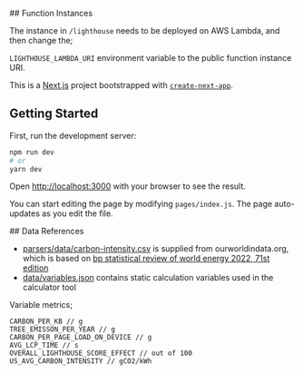 
## Function Instances

The instance in `/lighthouse` needs to be deployed on AWS Lambda, and then change the;

`LIGHTHOUSE_LAMBDA_URI` environment variable to the public function instance URI.


This is a [Next.js](https://nextjs.org/) project bootstrapped with [`create-next-app`](https://github.com/vercel/next.js/tree/canary/packages/create-next-app).

## Getting Started

First, run the development server:

```bash
npm run dev
# or
yarn dev
```

Open [http://localhost:3000](http://localhost:3000) with your browser to see the result.

You can start editing the page by modifying `pages/index.js`. The page auto-updates as you edit the file.

## Data References

- [parsers/data/carbon-intensity.csv](https://ourworldindata.org/grapher/carbon-intensity-electricity) is supplied from ourworldindata.org, which is based on [bp statistical review of world energy 2022, 71st edition](https://www.bp.com/content/dam/bp/business-sites/en/global/corporate/pdfs/energy-economics/statistical-review/bp-stats-review-2022-full-report.pdf)
- [data/variables.json](/data/variables.json) contains static calculation variables used in the calculator tool

Variable metrics;
```
CARBON_PER_KB // g
TREE_EMISSON_PER_YEAR // g
CARBON_PER_PAGE_LOAD_ON_DEVICE // g
AVG_LCP_TIME // s
OVERALL_LIGHTHOUSE_SCORE_EFFECT // out of 100
US_AVG_CARBON_INTENSITY // gCO2/kWh
```
